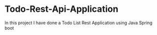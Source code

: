 # Todo-Rest-Api-Application 
In this project I have done a Todo List Rest Application using Java Spring boot
